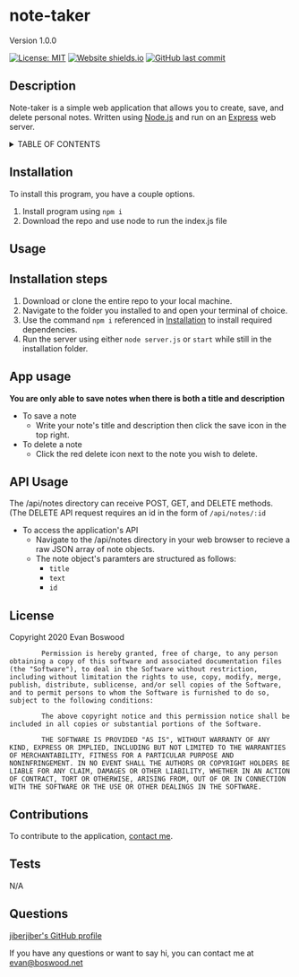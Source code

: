 # note-taker 

 Version 1.0.0 

 [![License: MIT](https://img.shields.io/badge/License-MIT-yellow.svg)](https://opensource.org/licenses/MIT) [![Website shields.io](https://img.shields.io/website-up-down-green-red/http/lit-wildwood-45547.herokuapp.com.svg)](https://img.shields.io/website-up-down-green-red/http/lit-wildwood-45547.herokuapp.com.svg)  [![GitHub last commit](https://img.shields.io/github/last-commit/jiberjiber/note-taker)](https://github.com/jiberjiber/note-taker/graphs/commit-activity) 

 ## Description 
 Note-taker is a simple web application that allows you to create, save, and delete personal notes. Written using [Node.js](https://nodejs.org/en/) and run on an [Express](https://expressjs.com/) web server. 

 <details>
<summary>TABLE OF CONTENTS</summary>
<p>

- [Installation](#installation)
- [Usage](#usage)
- [License](#license)
- [Contributing](#contributions)
- [Tests](#tests)
- [Questions](#questions)

</p>
</details> 

 ## Installation 
 To install this program, you have a couple options. 
1. Install program using `npm i`
2. Download the repo and use node to run the index.js file 

 ## Usage 
 ## Installation steps

1. Download or clone the entire repo to your local machine.
2. Navigate to the folder you installed to and open your terminal of choice.
3. Use the command ```npm i``` referenced in [Installation](#installation) to install required dependencies.
4. Run the server using either ```node server.js``` or ```start``` while still in the installation folder.


## App usage
**You are only able to save notes when there is both a title and description**
* To save a note
    * Write your note's title and description then click the save icon in the top right.
* To delete a note
    * Click the red delete icon next to the note you wish to delete.

## API Usage
The /api/notes directory can receive POST, GET, and DELETE methods. (The DELETE API request requires an id in the form of ```/api/notes/:id```
* To access the application's API
    * Navigate to the /api/notes directory in your web browser to recieve a raw JSON array of note objects.
    * The note object's paramters are structured as follows: 
        * ```title```
        * ```text```
        * ```id``` 

 ## License 
 Copyright 2020 Evan Boswood

            Permission is hereby granted, free of charge, to any person obtaining a copy of this software and associated documentation files (the "Software"), to deal in the Software without restriction, including without limitation the rights to use, copy, modify, merge, publish, distribute, sublicense, and/or sell copies of the Software, and to permit persons to whom the Software is furnished to do so, subject to the following conditions:
            
            The above copyright notice and this permission notice shall be included in all copies or substantial portions of the Software.
            
            THE SOFTWARE IS PROVIDED "AS IS", WITHOUT WARRANTY OF ANY KIND, EXPRESS OR IMPLIED, INCLUDING BUT NOT LIMITED TO THE WARRANTIES OF MERCHANTABILITY, FITNESS FOR A PARTICULAR PURPOSE AND NONINFRINGEMENT. IN NO EVENT SHALL THE AUTHORS OR COPYRIGHT HOLDERS BE LIABLE FOR ANY CLAIM, DAMAGES OR OTHER LIABILITY, WHETHER IN AN ACTION OF CONTRACT, TORT OR OTHERWISE, ARISING FROM, OUT OF OR IN CONNECTION WITH THE SOFTWARE OR THE USE OR OTHER DEALINGS IN THE SOFTWARE. 

 ## Contributions 
 To contribute to the application, [contact me](#contact). 

 ## Tests 
 N/A 

 ## Questions 
 [jiberjiber's GitHub profile](http://www.github.com/jiberjiber)

If you have any questions or want to say hi, you can contact me at evan@boswood.net 

